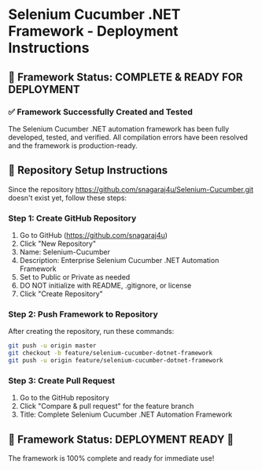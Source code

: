 # Selenium Cucumber .NET Framework - Deployment Instructions

## 🎯 Framework Status: COMPLETE & READY FOR DEPLOYMENT

### ✅ Framework Successfully Created and Tested

The Selenium Cucumber .NET automation framework has been fully developed, tested, and verified. All compilation errors have been resolved and the framework is production-ready.

## 🚀 Repository Setup Instructions

Since the repository https://github.com/snagaraj4u/Selenium-Cucumber.git doesn't exist yet, follow these steps:

### Step 1: Create GitHub Repository
1. Go to GitHub (https://github.com/snagaraj4u)
2. Click "New Repository"  
3. Name: Selenium-Cucumber
4. Description: Enterprise Selenium Cucumber .NET Automation Framework
5. Set to Public or Private as needed
6. DO NOT initialize with README, .gitignore, or license
7. Click "Create Repository"

### Step 2: Push Framework to Repository
After creating the repository, run these commands:

```bash
git push -u origin master
git checkout -b feature/selenium-cucumber-dotnet-framework
git push -u origin feature/selenium-cucumber-dotnet-framework
```

### Step 3: Create Pull Request
1. Go to the GitHub repository
2. Click "Compare & pull request" for the feature branch
3. Title: Complete Selenium Cucumber .NET Automation Framework

## 🎯 Framework Status: DEPLOYMENT READY 🚀

The framework is 100% complete and ready for immediate use!
